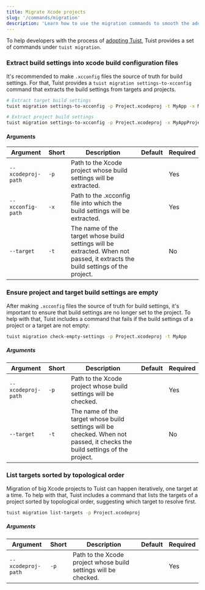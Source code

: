 ```yaml
---
title: Migrate Xcode projects
slug: '/commands/migration'
description: 'Learn how to use the migration commands to smooth the adoption of Tuist from your projects.'
---
```


To help developers with the process of [adopting Tuist](/usage/adoption-guidelines/),
Tuist provides a set of commands under `tuist migration`.

### Extract build settings into xcode build configuration files

It's recommended to make `.xcconfig` files the source of truth for build settings.
For that, Tuist provides a `tuist migration settings-to-xcconfig` command that extracts the build settings from targets and projects.

```bash
# Extract target build settings
tuist migration settings-to-xcconfig -p Project.xcodeproj -t MyApp -x MyApp.xcconfig

# Extract project build settings
tuist migration settings-to-xcconfig -p Project.xcodeproj -x MyAppProject.xcconfig
```

#### Arguments

| Argument           | Short | Description                                                                                                                    | Default | Required |
| ------------------ | ----- | ------------------------------------------------------------------------------------------------------------------------------ | ------- | -------- |
| `--xcodeproj-path` | `-p`  | Path to the Xcode project whose build settings will be extracted.                                                              |         | Yes      |
| `--xcconfig-path`  | `-x`  | Path to the .xcconfig file into which the build settings will be extracted.                                                    |         | Yes      |
| `--target`         | `-t`  | The name of the target whose build settings will be extracted. When not passed, it extracts the build settings of the project. |         | No       |

### Ensure project and target build settings are empty

After making `.xcconfig` files the source of truth for build settings,
it's important to ensure that build settings are no longer set to the project.
To help with that, Tuist includes a command that fails if the build settings of a project or a target are not empty:

```bash
tuist migration check-empty-settings -p Project.xcodeproj -t MyApp
```

##### Arguments

| Argument           | Short | Description                                                                                                                | Default | Required |
| ------------------ | ----- | -------------------------------------------------------------------------------------------------------------------------- | ------- | -------- |
| `--xcodeproj-path` | `-p`  | Path to the Xcode project whose build settings will be checked.                                                            |         | Yes      |
| `--target`         | `-t`  | The name of the target whose build settings will be checked. When not passed, it checks the build settings of the project. |         | No       |

### List targets sorted by topological order

Migration of big Xcode projects to Tuist can happen iteratively, one target at a time.
To help with that, Tuist includes a command that lists the targets of a project sorted by topological order, suggesting which target to resolve first.

```bash
tuist migration list-targets -p Project.xcodeproj
```

##### Arguments

| Argument           | Short | Description                                                     | Default | Required |
| ------------------ | ----- | --------------------------------------------------------------- | ------- | -------- |
| `--xcodeproj-path` | `-p`  | Path to the Xcode project whose build settings will be checked. |         | Yes      |
